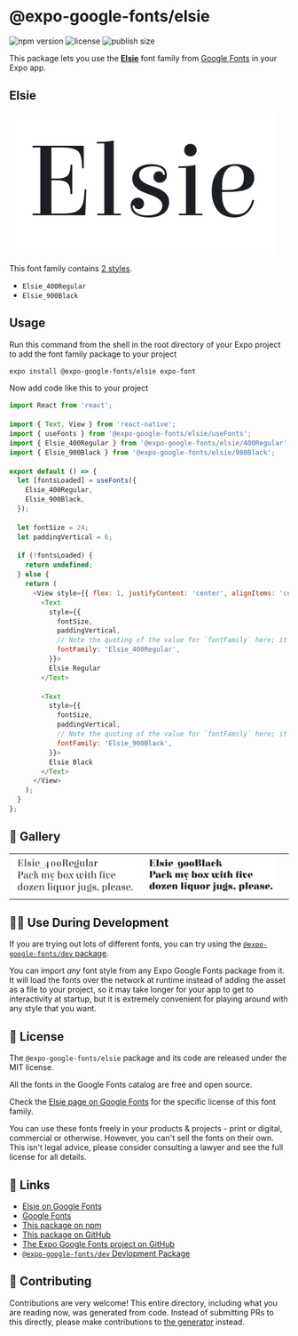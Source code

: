 # @expo-google-fonts/elsie

![npm version](https://flat.badgen.net/npm/v/@expo-google-fonts/elsie)
![license](https://flat.badgen.net/github/license/expo/google-fonts)
![publish size](https://flat.badgen.net/packagephobia/install/@expo-google-fonts/elsie)

This package lets you use the [**Elsie**](https://fonts.google.com/specimen/Elsie) font family from [Google Fonts](https://fonts.google.com/) in your Expo app.

## Elsie

![Elsie](./font-family.png)

This font family contains [2 styles](#-gallery).

- `Elsie_400Regular`
- `Elsie_900Black`

## Usage

Run this command from the shell in the root directory of your Expo project to add the font family package to your project
```sh
expo install @expo-google-fonts/elsie expo-font
```

Now add code like this to your project
```js
import React from 'react';

import { Text, View } from 'react-native';
import { useFonts } from '@expo-google-fonts/elsie/useFonts';
import { Elsie_400Regular } from '@expo-google-fonts/elsie/400Regular';
import { Elsie_900Black } from '@expo-google-fonts/elsie/900Black';

export default () => {
  let [fontsLoaded] = useFonts({
    Elsie_400Regular,
    Elsie_900Black,
  });

  let fontSize = 24;
  let paddingVertical = 6;

  if (!fontsLoaded) {
    return undefined;
  } else {
    return (
      <View style={{ flex: 1, justifyContent: 'center', alignItems: 'center' }}>
        <Text
          style={{
            fontSize,
            paddingVertical,
            // Note the quoting of the value for `fontFamily` here; it expects a string!
            fontFamily: 'Elsie_400Regular',
          }}>
          Elsie Regular
        </Text>

        <Text
          style={{
            fontSize,
            paddingVertical,
            // Note the quoting of the value for `fontFamily` here; it expects a string!
            fontFamily: 'Elsie_900Black',
          }}>
          Elsie Black
        </Text>
      </View>
    );
  }
};

```

## 🔡 Gallery


||||
|-|-|-|
|![Elsie_400Regular](.//400Regular/Elsie_400Regular.ttf.png)|![Elsie_900Black](.//900Black/Elsie_900Black.ttf.png)|||


## 👩‍💻 Use During Development

If you are trying out lots of different fonts, you can try using the [`@expo-google-fonts/dev` package](https://github.com/expo/google-fonts/tree/master/font-packages/dev#readme).

You can import *any* font style from any Expo Google Fonts package from it. It will load the fonts
over the network at runtime instead of adding the asset as a file to your project, so it may take longer
for your app to get to interactivity at startup, but it is extremely convenient
for playing around with any style that you want.

## 📖 License

The `@expo-google-fonts/elsie` package and its code are released under the MIT license.

All the fonts in the Google Fonts catalog are free and open source.

Check the [Elsie page on Google Fonts](https://fonts.google.com/specimen/Elsie) for the specific license of this font family.

You can use these fonts freely in your products & projects - print or digital, commercial or otherwise. However, you can't sell the fonts on their own. This isn't legal advice, please consider consulting a lawyer and see the full license for all details.

## 🔗 Links

- [Elsie on Google Fonts](https://fonts.google.com/specimen/Elsie)
- [Google Fonts](https://fonts.google.com/)
- [This package on npm](https://www.npmjs.com/package/@expo-google-fonts/elsie)
- [This package on GitHub](https://github.com/expo/google-fonts/tree/master/font-packages/elsie)
- [The Expo Google Fonts project on GitHub](https://github.com/expo/google-fonts)
- [`@expo-google-fonts/dev` Devlopment Package](https://github.com/expo/google-fonts/tree/master/font-packages/dev)

## 🤝 Contributing

Contributions are very welcome! This entire directory, including what you are reading now, was generated from code. Instead of submitting PRs to this directly, please make contributions to [the generator](https://github.com/expo/google-fonts/tree/master/packages/generator) instead.

